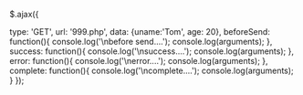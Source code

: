 $.ajax\({

type: 'GET', url: '999.php', data: {uname:'Tom', age: 20}, beforeSend: function\(\){ console.log\('\nbefore send....'\); console.log\(arguments\); }, success: function\(\){ console.log\('\nsuccess....'\); console.log\(arguments\); }, error: function\(\){ console.log\('\nerror....'\); console.log\(arguments\); }, complete: function\(\){ console.log\('\ncomplete....'\); console.log\(arguments\); } }\);

